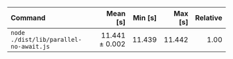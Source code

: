 | Command | Mean [s] | Min [s] | Max [s] | Relative |
|:---|---:|---:|---:|---:|
| `node ./dist/lib/parallel-no-await.js` | 11.441 ± 0.002 | 11.439 | 11.442 | 1.00 |
